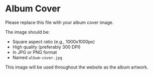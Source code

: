 # Album Cover

Please replace this file with your album cover image.

The image should be:
- Square aspect ratio (e.g., 1000x1000px)
- High quality (preferably 300 DPI)
- In JPG or PNG format
- Named `album-cover.jpg`

This image will be used throughout the website as the album artwork.
